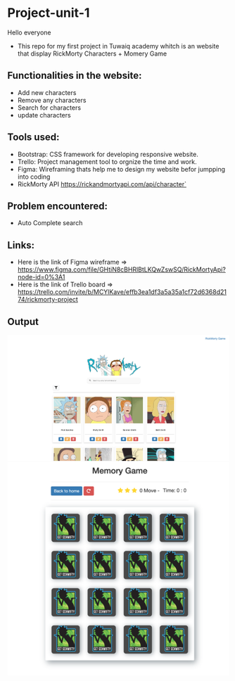 # Project-unit-1

Hello everyone 
- This repo for my first project in Tuwaiq academy whitch is an website that display RickMorty Characters + Momery Game

## Functionalities in the website:
- Add new characters
- Remove any characters 
- Search for characters
- update characters

## Tools used:
- Bootstrap: CSS framework for developing responsive website.
- Trello: Project management tool to orgnize the time and work.
- Figma: Wireframing thats help me to design my website befor jumpping into coding
- RickMorty API  https://rickandmortyapi.com/api/character`

## Problem encountered:
-  Auto Complete search 


## Links:
- Here is the link of Figma wireframe => https://www.figma.com/file/GHtiN8cBHRlBtLKQwZswSQ/RickMortyApi?node-id=0%3A1
- Here is the link of Trello board => https://trello.com/invite/b/MCYlKave/effb3ea1df3a5a35a1cf72d6368d2174/rickmorty-project

## Output 
![snippet](img/output1.png)
![snippet](img/output2.png)

